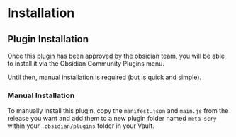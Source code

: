 # Installation
## Plugin Installation
Once this plugin has been approved by the obsidian team, you will be able to install it via the Obsidian Community Plugins menu.

Until then, manual installation is required (but is quick and simple).
### Manual Installation
To manually install this plugin, copy the `manifest.json` and `main.js` from the release you want and add them to a new plugin folder named `meta-scry` within your `.obsidian/plugins` folder in your Vault.